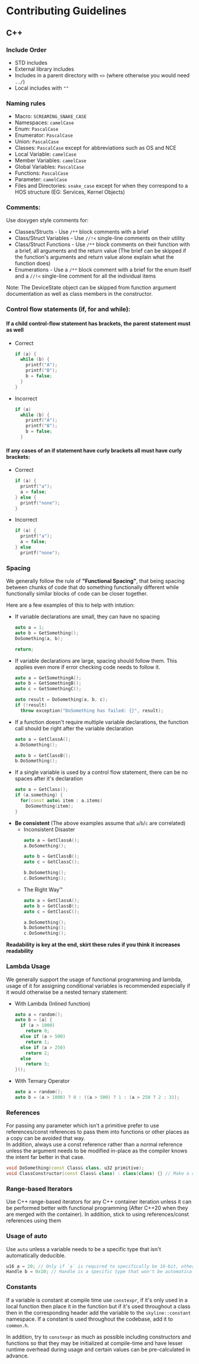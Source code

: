 # Contributing Guidelines

## C++
### Include Order
* STD includes
* External library includes
* Includes in a parent directory with `<>` (where otherwise you would need `../`)
* Local includes with `""`

### Naming rules
* Macro: `SCREAMING_SNAKE_CASE`
* Namespaces: `camelCase`
* Enum: `PascalCase`
* Enumerator: `PascalCase`
* Union: `PascalCase`
* Classes: `PascalCase` except for abbreviations such as OS and NCE
* Local Variable: `camelCase`
* Member Variables: `camelCase`
* Global Variables: `PascalCase`
* Functions: `PascalCase`
* Parameter: `camelCase`
* Files and Directories: `snake_case` except for when they correspond to a HOS structure (EG: Services, Kernel Objects)

### Comments:
Use doxygen style comments for:
* Classes/Structs - Use `/**` block comments with a brief
* Class/Struct Variables - Use `//!<` single-line comments on their utility 
* Class/Struct Functions - Use `/**` block comments on their function with a brief, all arguments and the return value (The brief can be skipped if the function's arguments and return value alone explain what the function does)
* Enumerations - Use a `/**` block comment with a brief for the enum itself and a `//!<` single-line comment for all the individual items

Note: The DeviceState object can be skipped from function argument documentation as well as class members in the constructor.

### Control flow statements (if, for and while):
#### If a child control-flow statement has brackets, the parent statement must as well
* Correct
  ```cpp
  if (a) {
    while (b) {
      printf("A");
      printf("B");
      b = false;
    }
  }
  ```
* Incorrect
  ```cpp
  if (a)
    while (b) {
      printf("A");
      printf("B");
      b = false;
    }
  ```

#### If any cases of an if statement have curly brackets all must have curly brackets:
* Correct
  ```cpp
  if (a) {
    printf("a");
    a = false;
  } else {
    printf("none");
  }
  ```
* Incorrect
  ```cpp
  if (a) {
    printf("a");
    a = false;
  } else
    printf("none");
  ```

### Spacing
We generally follow the rule of **"Functional Spacing"**, that being spacing between chunks of code that do something functionally different while functionally similar blocks of code can be closer together.

Here are a few examples of this to help with intution:
* If variable declarations are small, they can have no spacing
  ```cpp
  auto a = 1;
  auto b = GetSomething();
  DoSomething(a, b);

  return;
  ```
* If variable declarations are large, spacing should follow them. This applies even more if error checking code needs to follow it.
  ```cpp
  auto a = GetSomethingA();
  auto b = GetSomethingB();
  auto c = GetSomethingC();

  auto result = DoSomething(a, b, c);
  if (!result)
    throw exception("DoSomething has failed: {}", result);
  ```
* If a function doesn't require multiple variable declarations, the function call should be right after the variable declaration
  ```cpp
  auto a = GetClassA();
  a.DoSomething();

  auto b = GetClassB();
  b.DoSomething();
  ```
* If a single variable is used by a control flow statement, there can be no spaces after it's declaration
  ```cpp
  auto a = GetClass();
  if (a.something) {
    for(const auto& item : a.items)
      DoSomething(item);
  }
  ```
* **Be consistent** (The above examples assume that `a`/`b`/`c` are correlated)
  * Inconsistent Disaster
    ```cpp
    auto a = GetClassA();
    a.DoSomething();

    auto b = GetClassB();
    auto c = GetClassC();

    b.DoSomething();
    c.DoSomething();
    ```
  * The Right Way:tm:
    ```cpp
    auto a = GetClassA();
    auto b = GetClassB();
    auto c = GetClassC();

    a.DoSomething();
    b.DoSomething();
    c.DoSomething();
    ```
**Readability is key at the end, skirt these rules if you think it increases readability**

### Lambda Usage
We generally support the usage of functional programming and lambda, usage of it for assigning conditional variables is recommended especially if it would otherwise be a nested ternary statement:
* With Lambda (Inlined function)
  ```cpp
  auto a = random();
  auto b = [a] {
    if (a > 1000)
      return 0;
    else if (a > 500)
      return 1;
    else if (a > 250)
      return 2;
    else
      return 3;
  }();
  ```
* With Ternary Operator
  ```cpp
  auto a = random();
  auto b = (a > 1000) ? 0 : ((a > 500) ? 1 : (a > 250 ? 2 : 3)); 
  ```

### References
For passing any parameter which isn't a primitive prefer to use references/const references to pass them into functions or other places as a copy can be avoided that way.  
In addition, always use a const reference rather than a normal reference unless the argument needs to be modified in-place as the compiler knows the intent far better in that case.
```cpp
void DoSomething(const Class& class, u32 primitive);
void ClassConstructor(const Class& class) : class(class) {} // Make a copy directly from a `const reference` for class member initialization
```

### Range-based Iterators
Use C++ range-based iterators for any C++ container iteration unless it can be performed better with functional programming (After C++20 when they are merged with the container). In addition, stick to using references/const references using them

### Usage of auto
Use `auto` unless a variable needs to be a specific type that isn't automatically deducible.
```cpp
u16 a = 20; // Only if `a` is required to specifically be 16-bit, otherwise integers should be auto
Handle b = 0x10; // Handle is a specific type that won't be automatically assigned
```

### Constants
If a variable is constant at compile time use `constexpr`, if it's only used in a local function then place it in the function but if it's used throughout a class then in the corresponding header add the variable to the `skyline::constant` namespace. If a constant is used throughout the codebase, add it to `common.h`.

In addition, try to `constexpr` as much as possible including constructors and functions so that they may be initialized at compile-time and have lesser runtime overhead during usage and certain values can be pre-calculated in advance.